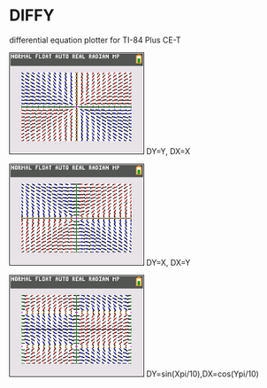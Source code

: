 # DIFFY
differential equation plotter for TI-84 Plus CE-T

![Image of DY=Y, DX=X](https://raw.githubusercontent.com/BoilingFusion/DIFFY/master/previews/Preview1.png)
DY=Y, DX=X

![Image of DY=X, DX=Y](https://raw.githubusercontent.com/BoilingFusion/DIFFY/master/previews/Preview2.png)
DY=X, DX=Y

![Image of DY=sin(Xpi/10), DX=cos(Ypi/10)](https://raw.githubusercontent.com/BoilingFusion/DIFFY/master/previews/Preview3.png)
DY=sin(Xpi/10),DX=cos(Ypi/10)
